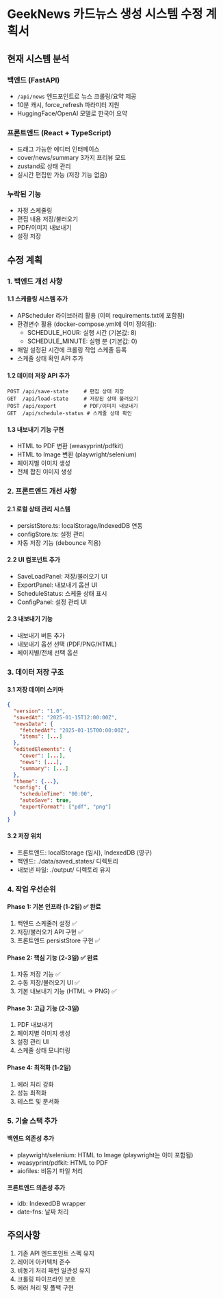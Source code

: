 # GeekNews 카드뉴스 생성 시스템 수정 계획서

## 현재 시스템 분석

### 백엔드 (FastAPI)
- `/api/news` 엔드포인트로 뉴스 크롤링/요약 제공
- 10분 캐시, force_refresh 파라미터 지원
- HuggingFace/OpenAI 모델로 한국어 요약

### 프론트엔드 (React + TypeScript)
- 드래그 가능한 에디터 인터페이스
- cover/news/summary 3가지 프리뷰 모드
- zustand로 상태 관리
- 실시간 편집만 가능 (저장 기능 없음)

### 누락된 기능
- 자정 스케줄링
- 편집 내용 저장/불러오기
- PDF/이미지 내보내기
- 설정 저장

## 수정 계획

### 1. 백엔드 개선 사항

#### 1.1 스케줄링 시스템 추가
- APScheduler 라이브러리 활용 (이미 requirements.txt에 포함됨)
- 환경변수 활용 (docker-compose.yml에 이미 정의됨):
  - SCHEDULE_HOUR: 실행 시간 (기본값: 8)
  - SCHEDULE_MINUTE: 실행 분 (기본값: 0)
- 매일 설정된 시간에 크롤링 작업 스케줄 등록
- 스케줄 상태 확인 API 추가

#### 1.2 데이터 저장 API 추가
```
POST /api/save-state     # 편집 상태 저장
GET  /api/load-state     # 저장된 상태 불러오기
POST /api/export         # PDF/이미지 내보내기
GET  /api/schedule-status # 스케줄 상태 확인
```

#### 1.3 내보내기 기능 구현
- HTML to PDF 변환 (weasyprint/pdfkit)
- HTML to Image 변환 (playwright/selenium)
- 페이지별 이미지 생성
- 전체 합친 이미지 생성

### 2. 프론트엔드 개선 사항

#### 2.1 로컬 상태 관리 시스템
- persistStore.ts: localStorage/IndexedDB 연동
- configStore.ts: 설정 관리
- 자동 저장 기능 (debounce 적용)

#### 2.2 UI 컴포넌트 추가
- SaveLoadPanel: 저장/불러오기 UI
- ExportPanel: 내보내기 옵션 UI
- ScheduleStatus: 스케줄 상태 표시
- ConfigPanel: 설정 관리 UI

#### 2.3 내보내기 기능
- 내보내기 버튼 추가
- 내보내기 옵션 선택 (PDF/PNG/HTML)
- 페이지별/전체 선택 옵션

### 3. 데이터 저장 구조

#### 3.1 저장 데이터 스키마
```json
{
  "version": "1.0",
  "savedAt": "2025-01-15T12:00:00Z",
  "newsData": {
    "fetchedAt": "2025-01-15T00:00:00Z",
    "items": [...]
  },
  "editedElements": {
    "cover": [...],
    "news": [...],
    "summary": [...]
  },
  "theme": {...},
  "config": {
    "scheduleTime": "00:00",
    "autoSave": true,
    "exportFormat": ["pdf", "png"]
  }
}
```

#### 3.2 저장 위치
- 프론트엔드: localStorage (임시), IndexedDB (영구)
- 백엔드: ./data/saved_states/ 디렉토리
- 내보낸 파일: ./output/ 디렉토리 유지

### 4. 작업 우선순위

#### Phase 1: 기본 인프라 (1-2일) ✅ 완료
1. 백엔드 스케줄러 설정 ✅
2. 저장/불러오기 API 구현 ✅
3. 프론트엔드 persistStore 구현 ✅

#### Phase 2: 핵심 기능 (2-3일) ✅ 완료
1. 자동 저장 기능 ✅
2. 수동 저장/불러오기 UI ✅
3. 기본 내보내기 기능 (HTML → PNG) ✅

#### Phase 3: 고급 기능 (2-3일)
1. PDF 내보내기
2. 페이지별 이미지 생성
3. 설정 관리 UI
4. 스케줄 상태 모니터링

#### Phase 4: 최적화 (1-2일)
1. 에러 처리 강화
2. 성능 최적화
3. 테스트 및 문서화

### 5. 기술 스택 추가

#### 백엔드 의존성 추가
- playwright/selenium: HTML to Image (playwright는 이미 포함됨)
- weasyprint/pdfkit: HTML to PDF
- aiofiles: 비동기 파일 처리

#### 프론트엔드 의존성 추가
- idb: IndexedDB wrapper
- date-fns: 날짜 처리

## 주의사항
1. 기존 API 엔드포인트 스펙 유지
2. 레이어 아키텍처 준수
3. 비동기 처리 패턴 일관성 유지
4. 크롤링 파이프라인 보호
5. 에러 처리 및 폴백 구현 